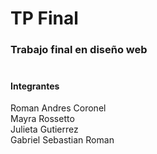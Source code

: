 # TP Final
### Trabajo final en diseño web<br><br>
#### Integrantes
Roman Andres Coronel<br>
Mayra Rossetto<br>
Julieta Gutierrez<br>
Gabriel Sebastian Roman